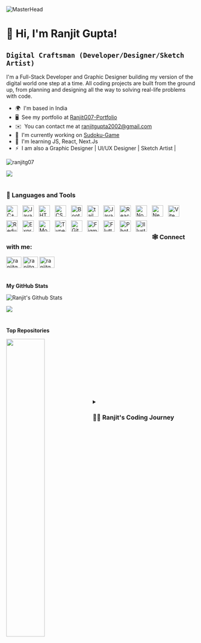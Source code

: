 ![MasterHead](https://media.licdn.com/dms/image/D4D16AQH0dPwZcgwGug/profile-displaybackgroundimage-shrink_350_1400/0/1700405540097?e=1717632000&v=beta&t=uPAwzn2HGBjt2HckvPlf7C7LCUSNVeAzg4cktvdnYxs)

# 👋 Hi, I'm Ranjit Gupta!

**`Digital Craftsman (Developer/Designer/Sketch Artist)`**
-----------------

I'm a Full-Stack Developer and Graphic Designer building my version of the digital world one step at a time. All coding projects are built from the ground up, from planning and designing all the way to solving real-life problems with code.

* 🌍  I'm based in India
* 🖥️  See my portfolio at [RanjitG07-Portfolio](http://ranjit-gupta-vercel)
* ✉️  You can contact me at [ranjitgupta2002@gmail.com](mailto:ranjitgupta2002@gmail.com)
* 🚀  I'm currently working on [Sudoku-Game](https://github.com/ranjitg07/Sudoku_Game_JavaScript)
* 🧠  I'm learning JS, React, Next.Js
* ⚡  I am also a Graphic Designer | UI/UX Designer | Sketch Artist |

<p align="left"> <img src="https://komarev.com/ghpvc/?username=ranjitg07&label=Profile%20views&color=0e75b6&style=flat" alt="ranjitg07"/> </p>
<a href="https://www.x.com/RanjitG_07" target="_blank" rel="noreferrer"><img
src="https://img.shields.io/twitter/follow/RanjitG_07?logo=twitter&style=for-the-badge&color=0891b2&labelColor=1c1917"
/></a>

#

### 🧰 Languages and Tools

<img align="left" alt="C++" width="30px" style="padding-right:10px; padding-bottom: 10px;" src="https://raw.githubusercontent.com/danielcranney/readme-generator/main/public/icons/skills/cplusplus-colored.svg" />
<img align="left" alt="Java" width="30px" style="padding-right:10px; padding-bottom: 10px;" src="https://cdn.jsdelivr.net/gh/devicons/devicon/icons/java/java-original.svg"/>
<img align="left" alt="HTML" width="30px" style="padding-right:10px; padding-bottom: 10px;" src="https://cdn.jsdelivr.net/gh/devicons/devicon/icons/html5/html5-plain.svg" />
<img align="left" alt="CSS" width="30px" style="padding-right:10px; padding-bottom: 10px;" src="https://cdn.jsdelivr.net/gh/devicons/devicon/icons/css3/css3-plain.svg" />
<img align="left" alt="Bootstrap" width="30px" style="padding-right:10px; padding-bottom: 10px;" src="https://cdn.jsdelivr.net/gh/devicons/devicon/icons/bootstrap/bootstrap-original.svg" />
<img align="left" alt="tailwind" width="30px" style="padding-right:10px; padding-bottom: 10px;" src="https://raw.githubusercontent.com/danielcranney/readme-generator/main/public/icons/skills/tailwindcss-colored.svg" />
<img align="left" alt="JavaScript" width="30px" style="padding-right:10px; padding-bottom: 10px;" src="https://cdn.jsdelivr.net/gh/devicons/devicon/icons/javascript/javascript-plain.svg" />
<img align="left" alt="React" width="30px" style="padding-right:10px; padding-bottom: 10px;" src="https://cdn.jsdelivr.net/gh/devicons/devicon/icons/react/react-original.svg" />
<img align="left" alt="NodeJS" width="30px" style="padding-right:10px; padding-bottom: 10px;" src="https://cdn.jsdelivr.net/gh/devicons/devicon/icons/nodejs/nodejs-original.svg" />
<img align="left" alt="NextJS" width="30px" style="padding-right:10px; padding-bottom: 10px;" src="https://raw.githubusercontent.com/danielcranney/readme-generator/main/public/icons/skills/nextjs-colored-dark.svg">
<img align="left" alt="Vite" width="30px" style="padding-right:10px; padding-bottom: 10px;" src="https://raw.githubusercontent.com/danielcranney/readme-generator/main/public/icons/skills/vite-colored.svg" />
<img align="left" alt="Redux" width="30px" style="padding-right:10px; padding-bottom: 10px;" src="https://raw.githubusercontent.com/danielcranney/readme-generator/main/public/icons/skills/redux-colored.svg"/>
<img align="left" alt="Express" width="30px" style="padding-right:10px; padding-bottom: 10px;" src="https://raw.githubusercontent.com/danielcranney/readme-generator/main/public/icons/skills/express-colored-dark.svg" />
<img align="left" alt="MongoDB" width="30px" style="padding-right:10px; padding-bottom: 10px;" src="https://raw.githubusercontent.com/danielcranney/readme-generator/main/public/icons/skills/mongodb-colored.svg" />
<img align="left" alt="TypeScript" width="30px" style="padding-right:10px; padding-bottom: 10px;" src="https://cdn.jsdelivr.net/gh/devicons/devicon/icons/typescript/typescript-plain.svg" />
<img align="left" alt="Git" width="30px" style="padding-right:10px; padding-bottom: 10px;" src="https://cdn.jsdelivr.net/gh/devicons/devicon/icons/git/git-original.svg" />
<img align="left" alt="Figma" width="30px" style="padding-right:10px; padding-bottom: 10px;" src="https://cdn.jsdelivr.net/gh/devicons/devicon/icons/figma/figma-original.svg" />
<img align="left" alt="Flutter" width="30px" style="padding-right:10px; padding-bottom: 10px;" src="https://raw.githubusercontent.com/danielcranney/readme-generator/main/public/icons/skills/flutter-colored.svg" />
<img align="left" alt="Photoshop" width="30px" style="padding-right:10px; padding-bottom: 10px;" src="https://cdn.jsdelivr.net/gh/devicons/devicon/icons/photoshop/photoshop-plain.svg" />
<img align="left" alt="Illustrator" width="30px" style="padding-right:10px; padding-bottom: 10px;" src="https://www.vectorlogo.zone/logos/adobe_illustrator/adobe_illustrator-icon.svg" />
<br />
<br />

#

### 🕸️ Connect with me:

<p align="left">
<a href="https://twitter.com/ranjitg_07" target="blank"><img align="center" src="https://raw.githubusercontent.com/rahuldkjain/github-profile-readme-generator/master/src/images/icons/Social/twitter.svg" alt="ranjitg_07" height="30" width="40" /></a>
<a href="https://linkedin.com/in/ranjitg07" target="blank"><img align="center" src="https://raw.githubusercontent.com/rahuldkjain/github-profile-readme-generator/master/src/images/icons/Social/linked-in-alt.svg" alt="ranjitg07" height="30" width="40" /></a>
<a href="https://www.youtube.com/c/ranjitgyt" target="blank"><img align="center" src="https://raw.githubusercontent.com/rahuldkjain/github-profile-readme-generator/master/src/images/icons/Social/youtube.svg" alt="ranjitgyt" height="30" width="40" /></a>
</p>

#

<b>My GitHub Stats</b>

![Ranjit's Github Stats](https://github-readme-stats.vercel.app/api?username=ranjitg07&theme=radical&hide_border=false&show_icons=true)

<a href="http://www.github.com/ranjitg07"><img src="https://github-readme-streak-stats.herokuapp.com/?user=ranjitg07&stroke=ffffff&background=141321&ring=D83A7C&fire=90D7D4&currStreakNum=ffffff&currStreakLabel=90D7D4&sideNums=ffffff&sideLabels=ffffff&dates=ffffff&hide_border=false" /></a>

#

<b>Top Repositories</b>

<div width="100%" align="center"><a href="https://github.com/ranjitg07/Sudoku_Game_JavaScript" align="left"><img align="left" width="45%" src="https://github-readme-stats.vercel.app/api/pin/?username=ranjitg07&repo=Sudoku_Game_JavaScript&title_color=D83A7C&text_color=90D7D4&icon_color=D83A7C&bg_color=141321&hide_border=false&locale=en" /></a></div><br /><br /><br /><br /><br /><br /><br />

#

<details>
 <summary><h3>👨‍💻 Ranjit's Coding Journey</h3></summary>
  💻 Tech Love: My fascination with technology started back in 7th STD when I got my hands on my first laptop. Fast forward to today, I specialize in         transforming ideas into immersive online experiences as a Web Developer. </br> 
  💻 Professional Evolution: My journey includes impactful internships at Advent Softwares and Desi QnA, honing my skills as an Assistant Software Developer and Software Engineer respectively. </details>
